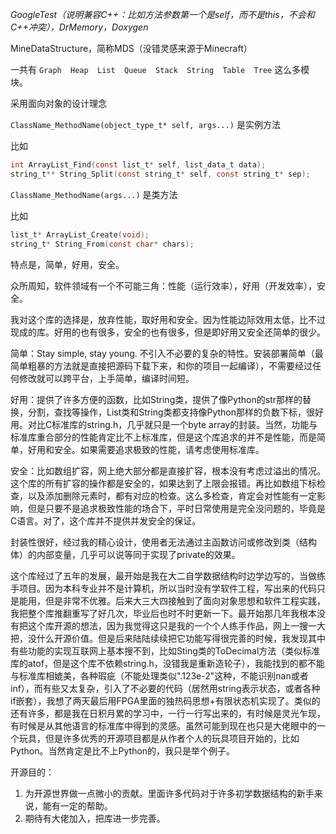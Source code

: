 *GoogleTest（说明兼容C++：比如方法参数第一个是self，而不是this，不会和C++冲突），DrMemory，Doxygen*

MineDataStructure，简称MDS（没错灵感来源于Minecraft）

一共有 `Graph  Heap  List  Queue  Stack  String  Table  Tree` 这么多模块。

采用面向对象的设计理念

`ClassName_MethodName(object_type_t* self, args...)` 是实例方法

比如

```C
int ArrayList_Find(const list_t* self, list_data_t data);
string_t** String_Split(const string_t* self, const string_t* sep);
```

`ClassName_MethodName(args...)` 是类方法

比如

```C
list_t* ArrayList_Create(void);
string_t* String_From(const char* chars);
```

特点是，简单，好用，安全。

众所周知，软件领域有一个不可能三角：性能（运行效率），好用（开发效率），安全。

我对这个库的选择是，放弃性能，取好用和安全。因为性能边际效用太低，比不过现成的库。好用的也有很多，安全的也有很多，但是即好用又安全还简单的很少。

简单：Stay simple, stay young. 不引入不必要的复杂的特性。安装部署简单（最简单粗暴的方法就是直接把源码下载下来，和你的项目一起编译），不需要经过任何修改就可以跨平台，上手简单，编译时间短。

好用：提供了许多方便的函数，比如String类，提供了像Python的str那样的替换，分割，查找等操作，List类和String类都支持像Python那样的负数下标，很好用。对比C标准库的string.h，几乎就只是一个byte array的封装。当然，功能与标准库重合部分的性能肯定比不上标准库，但是这个库追求的并不是性能，而是简单，好用和安全。如果需要追求极致的性能，请考虑使用标准库。

安全：比如数组扩容，网上绝大部分都是直接扩容，根本没有考虑过溢出的情况。这个库的所有扩容的操作都是安全的，如果达到了上限会报错。再比如数组下标检查，以及添加删除元素时，都有对应的检查。这么多检查，肯定会对性能有一定影响，但是只要不是追求极致性能的场合下，平时日常使用是完全没问题的，毕竟是C语言。对了，这个库并不提供并发安全的保证。

封装性很好，经过我的精心设计，使用者无法通过主函数访问或修改到类（结构体）的内部变量，几乎可以说等同于实现了private的效果。

这个库经过了五年的发展，最开始是我在大二自学数据结构时边学边写的，当做练手项目。因为本科专业并不是计算机，所以当时没有学软件工程，写出来的代码只是能用，但是非常不优雅。后来大三大四接触到了面向对象思想和软件工程实践，我把整个库推翻重写了好几次，毕业后也时不时更新一下。最开始那几年我根本没有把这个库开源的想法，因为我觉得这只是我的一个个人练手作品，网上一搜一大把，没什么开源价值。但是后来陆陆续续把它功能写得很完善的时候，我发现其中有些功能的实现互联网上基本搜不到，比如Sting类的ToDecimal方法（类似标准库的atof，但是这个库不依赖string.h，没错我是重新造轮子），我能找到的都不能与标准库相媲美，各种瑕疵（不能处理类似".123e-2"这种，不能识别nan或者inf），而有些又太复杂，引入了不必要的代码（居然用string表示状态，或者各种if嵌套），我想了两天最后用FPGA里面的独热码思想+有限状态机实现了。类似的还有许多，都是我在日积月累的学习中，一行一行写出来的，有时候是灵光乍现，有时候是从其他语言的标准库中得到的灵感。虽然可能到现在也只是大佬眼中的一个玩具，但是许多优秀的开源项目都是从作者个人的玩具项目开始的，比如Python。当然肯定是比不上Python的，我只是举个例子。

开源目的：
1. 为开源世界做一点微小的贡献。里面许多代码对于许多初学数据结构的新手来说，能有一定的帮助。
2. 期待有大佬加入，把库进一步完善。
